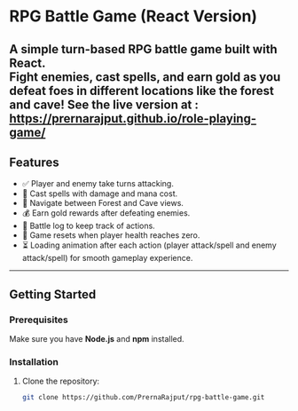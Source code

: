 # RPG Battle Game (React Version)

A simple turn-based RPG battle game built with React.  
Fight enemies, cast spells, and earn gold as you defeat foes in different locations like the forest and cave!
See the live version at : https://prernarajput.github.io/role-playing-game/
---

## Features

- ✅ Player and enemy take turns attacking.
- 🧙 Cast spells with damage and mana cost.
- 🧭 Navigate between Forest and Cave views.
- 💰 Earn gold rewards after defeating enemies.
- 📜 Battle log to keep track of actions.
- 🔄 Game resets when player health reaches zero.
- ⏳ Loading animation after each action (player attack/spell and enemy attack/spell) for smooth gameplay experience.

---

## Getting Started

### Prerequisites

Make sure you have **Node.js** and **npm** installed.

### Installation

1. Clone the repository:
   ```bash
   git clone https://github.com/PrernaRajput/rpg-battle-game.git

